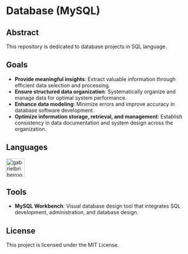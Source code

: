 # Database (MySQL)

## Abstract
This repository is dedicated to database projects in SQL language.

## Goals  
- **Provide meaningful insights**: Extract valuable information through efficient data selection and processing.  
- **Ensure structured data organization**: Systematically organize and manage data for optimal system performance.  
- **Enhance data modeling**: Minimize errors and improve accuracy in database software development.  
- **Optimize information storage, retrieval, and management**: Establish consistency in data documentation and system design across the organization.  

## Languages
<div style="display: inline_block"><cbr>
  <img align = "top" alt = "gabrielbribeiroo_MySQL" height = "50" width = "50" src="https://cdn.jsdelivr.net/gh/devicons/devicon/icons/mysql/mysql-original.svg" />
</div>

## Tools
- **MySQL Workbench**: Visual database design tool that integrates SQL development, administration, and database design.

## License
This project is licensed under the MIT License.
